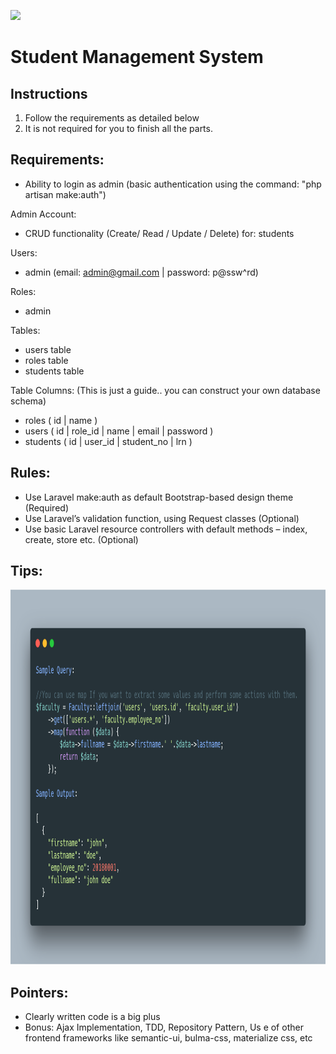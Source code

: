 <p align="left"><img src="https://www.webuffsolutions.com/assets/img/webuff_logo-small.png"></p>

# Student Management System

## Instructions

1. Follow the requirements as detailed below
2. It is not required for you to finish all the parts.

## Requirements:
  - Ability to login as admin (basic authentication using the command: "php artisan make:auth")

  Admin Account:
  - CRUD functionality (Create/ Read / Update / Delete) for: students

  Users:
  - admin (email: admin@gmail.com | password: p@ssw^rd)

  Roles:
  - admin

  Tables:
  - users table
  - roles table
  - students table
  
  Table Columns: (This is just a guide.. you can construct your own database schema)
  - roles ( id | name )
  - users ( id | role_id | name | email | password )
  - students ( id | user_id | student_no | lrn )

## Rules:
- Use Laravel make:auth as default Bootstrap-based design theme (Required)
- Use Laravel’s validation function, using Request classes (Optional)
- Use basic Laravel resource controllers with default methods – index, create, store etc. (Optional)

## Tips:
<p align="left"><img src="uploads/tips.png" height=600px; width=600px;></p>

## Pointers:
- Clearly written code is a big plus
- Bonus: Ajax Implementation, TDD, Repository Pattern, Us e of other frontend frameworks like semantic-ui, bulma-css, materialize css, etc
